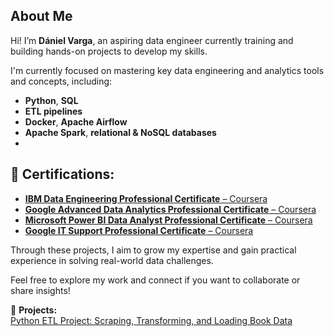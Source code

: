 ## About Me

Hi! I’m **Dániel Varga**, an aspiring data engineer currently training and building hands-on projects to develop my skills.

I'm currently focused on mastering key data engineering and analytics tools and concepts, including:
- **Python**, **SQL**
- **ETL pipelines**
- **Docker**, **Apache Airflow**
- **Apache Spark**, **relational & NoSQL databases**
- 
## 📜 Certifications:
- [**IBM Data Engineering Professional Certificate** – Coursera](https://www.coursera.org/account/accomplishments/specialization/58OLWZXYZO3U)
- [**Google Advanced Data Analytics Professional Certificate** – Coursera](https://www.coursera.org/account/accomplishments/specialization/UBPWPYFMME48)
- [**Microsoft Power BI Data Analyst Professional Certificate** – Coursera](https://www.coursera.org/account/accomplishments/specialization/8CD3MUYKQMMZ)
- [**Google IT Support Professional Certificate** – Coursera](https://www.coursera.org/account/accomplishments/specialization/ABZS4M1TASBW)

Through these projects, I aim to grow my expertise and gain practical experience in solving real-world data challenges.

Feel free to explore my work and connect if you want to collaborate or share insights!

🔗 **Projects:**  
[Python ETL Project: Scraping, Transforming, and Loading Book Data](https://github.com/danielv089/bookstore-etl-pipeline-project)
